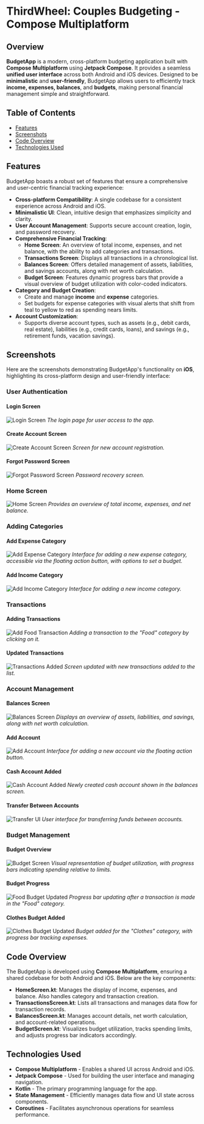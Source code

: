 # ThirdWheel: Couples Budgeting - Compose Multiplatform

## Overview
**BudgetApp** is a modern, cross-platform budgeting application built with **Compose Multiplatform** using **Jetpack Compose**. It provides a seamless **unified user interface** across both Android and iOS devices. Designed to be **minimalistic** and **user-friendly**, BudgetApp allows users to efficiently track **income, expenses, balances**, and **budgets**, making personal financial management simple and straightforward.

## Table of Contents
- [Features](#features)
- [Screenshots](#screenshots)
- [Code Overview](#code-overview)
- [Technologies Used](#technologies-used)

## Features
BudgetApp boasts a robust set of features that ensure a comprehensive and user-centric financial tracking experience:
- **Cross-platform Compatibility**: A single codebase for a consistent experience across Android and iOS.
- **Minimalistic UI**: Clean, intuitive design that emphasizes simplicity and clarity.
- **User Account Management**: Supports secure account creation, login, and password recovery.
- **Comprehensive Financial Tracking**:
  - **Home Screen**: An overview of total income, expenses, and net balance, with the ability to add categories and transactions.
  - **Transactions Screen**: Displays all transactions in a chronological list.
  - **Balances Screen**: Offers detailed management of assets, liabilities, and savings accounts, along with net worth calculation.
  - **Budget Screen**: Features dynamic progress bars that provide a visual overview of budget utilization with color-coded indicators.
- **Category and Budget Creation**:
  - Create and manage **income** and **expense** categories.
  - Set budgets for expense categories with visual alerts that shift from teal to yellow to red as spending nears limits.
- **Account Customization**:
  - Supports diverse account types, such as assets (e.g., debit cards, real estate), liabilities (e.g., credit cards, loans), and savings (e.g., retirement funds, vacation savings).

## Screenshots

Here are the screenshots demonstrating BudgetApp's functionality on **iOS**, highlighting its cross-platform design and user-friendly interface:

### User Authentication
#### Login Screen
![Login Screen](./ThirdWheel%20Screenshots/Login/Login%20Screen.png)
*The login page for user access to the app.*

#### Create Account Screen
![Create Account Screen](./ThirdWheel%20Screenshots/Login/Create%20Account%20Screen.png)
*Screen for new account registration.*

#### Forgot Password Screen
![Forgot Password Screen](./ThirdWheel%20Screenshots/Login/Forgot%20Password%20Screen.png)
*Password recovery screen.*

### Home Screen
![Home Screen](./ThirdWheel%20Screenshots/Home/Home%20Screen.png)
*Provides an overview of total income, expenses, and net balance.*

### Adding Categories
#### Add Expense Category
![Add Expense Category](./ThirdWheel%20Screenshots/Home/Add%20Expense%20Category.png)
*Interface for adding a new expense category, accessible via the floating action button, with options to set a budget.*

#### Add Income Category
![Add Income Category](./ThirdWheel%20Screenshots/Home/Add%20Income%20Category.png)
*Interface for adding a new income category.*

### Transactions
#### Adding Transactions
![Add Food Transaction](./ThirdWheel%20Screenshots/Home/Add%20Food%20Transaction.png)
*Adding a transaction to the "Food" category by clicking on it.*

#### Updated Transactions
![Transactions Added](./ThirdWheel%20Screenshots/Transactions/Transactions%20Added.png)
*Screen updated with new transactions added to the list.*

### Account Management
#### Balances Screen
![Balances Screen](./ThirdWheel%20Screenshots/Balances/Balances%20Screen.png)
*Displays an overview of assets, liabilities, and savings, along with net worth calculation.*

#### Add Account
![Add Account](./ThirdWheel%20Screenshots/Balances/Add%20Account.png)
*Interface for adding a new account via the floating action button.*

#### Cash Account Added
![Cash Account Added](./ThirdWheel%20Screenshots/Balances/Cash%20Account%20Added.png)
*Newly created cash account shown in the balances screen.*

#### Transfer Between Accounts
![Transfer UI](./ThirdWheel%20Screenshots/Balances/Transfer.png)
*User interface for transferring funds between accounts.*

### Budget Management
#### Budget Overview
![Budget Screen](./ThirdWheel%20Screenshots/Budget/Budget%20Screen.png)
*Visual representation of budget utilization, with progress bars indicating spending relative to limits.*

#### Budget Progress
![Food Budget Updated](./ThirdWheel%20Screenshots/Budget/Food%20Budget%20Updated.png)
*Progress bar updating after a transaction is made in the "Food" category.*

#### Clothes Budget Added
![Clothes Budget Updated](./ThirdWheel%20Screenshots/Budget/Clothes%20Budget%20Updated.png)
*Budget added for the "Clothes" category, with progress bar tracking expenses.*

## Code Overview
The BudgetApp is developed using **Compose Multiplatform**, ensuring a shared codebase for both Android and iOS. Below are the key components:

- **HomeScreen.kt**: Manages the display of income, expenses, and balance. Also handles category and transaction creation.
- **TransactionsScreen.kt**: Lists all transactions and manages data flow for transaction records.
- **BalancesScreen.kt**: Manages account details, net worth calculation, and account-related operations.
- **BudgetScreen.kt**: Visualizes budget utilization, tracks spending limits, and adjusts progress bar indicators accordingly.

## Technologies Used
- **Compose Multiplatform** - Enables a shared UI across Android and iOS.
- **Jetpack Compose** - Used for building the user interface and managing navigation.
- **Kotlin** - The primary programming language for the app.
- **State Management** - Efficiently manages data flow and UI state across components.
- **Coroutines** - Facilitates asynchronous operations for seamless performance.

